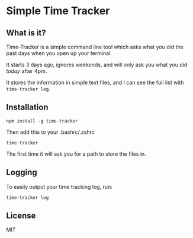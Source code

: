 # Simple Time Tracker

## What is it?

Time-Tracker is a simple command line tool which asks what you did the past days when you open up your terminal. 

It starts 3 days ago, ignores weekends, and will only ask you what you did _today_ after 4pm.

It stores the information in simple text files, and I can see the full list with `time-tracker log`.

## Installation

```
npm install -g time-tracker
```

Then add this to your .bashrc/.zshrc

```
time-tracker
```

The first time it will ask you for a path to store the files in.

## Logging

To easily output your time tracking log, run:

```
time-tracker log
```

## License

MIT
